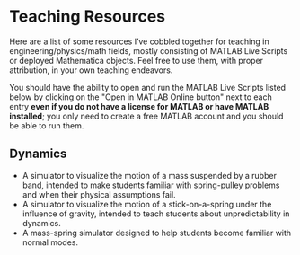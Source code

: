 # Teaching Resources
Here are a list of some resources I’ve cobbled together for teaching in engineering/physics/math fields, mostly consisting of MATLAB Live Scripts or deployed Mathematica objects. Feel free to use them, with proper attribution, in your own teaching endeavors.

You should have the ability to open and run the MATLAB Live Scripts listed below by clicking on the "Open in MATLAB Online button" next to each entry **even if you do not have a license for MATLAB or have MATLAB installed**; you only need to create a free MATLAB account and you should be able to run them.

## Dynamics
- A simulator to visualize the motion of a mass suspended by a rubber band, intended to make students familiar with spring-pulley problems and when their physical assumptions fail.
- A simulator to visualize the motion of a stick-on-a-spring under the influence of gravity, intended to teach students about unpredictability in dynamics.
- A mass-spring simulator designed to help students become familiar with normal modes.
